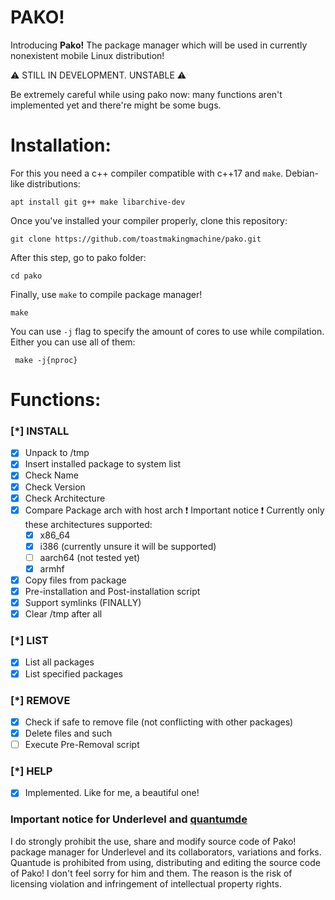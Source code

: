 # PAKO!

Introducing **Pako!**
The package manager which will be used in currently nonexistent mobile Linux distribution!

:warning: STILL IN DEVELOPMENT. UNSTABLE :warning: 

Be extremely careful while using pako now: many functions aren't implemented yet and there're might be some bugs.

# Installation:
For this you need a c++ compiler compatible with c++17 and ```make```. 
Debian-like distributions:
```
apt install git g++ make libarchive-dev
```
Once you've installed your compiler properly, clone this repository:
```
git clone https://github.com/toastmakingmachine/pako.git
```
After this step, go to pako folder:
```
cd pako
```
Finally, use ``make`` to compile package manager!
```
make
```
 
 You can use ``-j`` flag to specify the  amount of cores to use while compilation. Either you can use all of them:
```
 make -j{nproc}
```

# Functions:

### [*] INSTALL
- [x] Unpack to /tmp
- [x] Insert installed package to system list
- [x] Check Name
- [x] Check Version
- [x] Check Architecture
- [x] Compare Package arch with host arch
	 :exclamation: Important notice :exclamation: 
	 Currently only these architectures supported:
	- [x] x86_64
	- [x] i386 (currently unsure it will be supported)
	- [ ] aarch64 (not tested yet)
	- [x] armhf
- [x] Copy files from package
- [x] Pre-installation and Post-installation script
- [X] Support symlinks (FINALLY)
- [x] Clear /tmp after all
### [*] LIST
- [x] List all packages
- [x] List specified packages
### [*] REMOVE
- [x] Check if safe to remove file (not conflicting with other packages)
- [x] Delete files and such
- [ ] Execute Pre-Removal script
### [*] HELP
 - [x] Implemented. Like for me, a beautiful one!

### Important notice for Underlevel and [quantumde](https://github.com/quantumde)

I do strongly prohibit the use, share and modify source code of Pako! package manager for Underlevel and its collaborators, variations and forks. Quantude is prohibited from using, distributing and editing the source code of Pako! I don't feel sorry for him and them. The reason is the risk of licensing violation and infringement of intellectual property rights.


